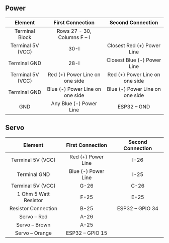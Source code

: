 ## Power

|           Element          |              First Connection            |             Second Connection            |
|:--------------------------:|:----------------------------------------:|:----------------------------------------:|
|     Terminal   Block       |     Rows 27 -   30, Columns F – I                                                   |
|     Terminal   5V (VCC)    |     30-I                                 |     Closest   Red (+) Power Line         |
|     Terminal   GND         |     28-I                                 |     Closest   Blue (-) Power Line        |
|     Terminal   5V (VCC)    |     Red   (+) Power Line on one side     |     Red   (+) Power Line on one side     |
|     Terminal   GND         |     Blue   (-) Power Line on one side    |     Blue   (-) Power Line on one side    |
|     GND                    |     Any   Blue (-) Power Line            |     ESP32   – GND                        |

## Servo

|            Element           |       First Connection      |     Second Connection    |
|:----------------------------:|:---------------------------:|:------------------------:|
|     Terminal 5V (VCC)        |     Red (+) Power Line      |     I-26                 |
|     Terminal GND             |     Blue (-) Power Line     |     I-25                 |
|     Terminal 5V (VCC)        |     G-26                    |     C-26                 |
|     1 Ohm 5 Watt Resistor    |     F-25                    |     E-25                 |
|     Resistor Connection      |     B-25                    |     ESP32 – GPIO 34      |
|     Servo – Red              |     A-26                    |                          |
|     Servo – Brown            |     A-25                    |                          |
|     Servo – Orange           |     ESP32 – GPIO 15         |                          |
